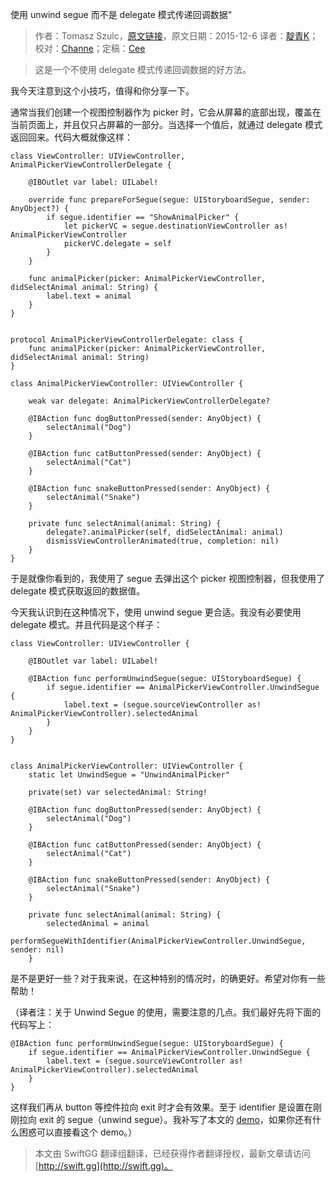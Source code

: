 使用 unwind segue 而不是 delegate 模式传递回调数据"

> 作者：Tomasz Szulc，[原文链接](http://szulctomasz.com/ios-passing-data-back-using-unwind-segue-instead-of-delegate-pattern/)，原文日期：2015-12-6
> 译者：[靛青K](http://www.dianqk.org/)；校对：[Channe](undefined)；定稿：[Cee](https://github.com/Cee)
  









> 这是一个不使用 delegate 模式传递回调数据的好方法。

我今天注意到这个小技巧，值得和你分享一下。



通常当我们创建一个视图控制器作为 picker 时，它会从屏幕的底部出现，覆盖在当前页面上，并且仅只占屏幕的一部分。当选择一个值后，就通过 delegate 模式返回回来。代码大概就像这样：

    
    class ViewController: UIViewController, AnimalPickerViewControllerDelegate {
    
        @IBOutlet var label: UILabel!
        
        override func prepareForSegue(segue: UIStoryboardSegue, sender: AnyObject?) {
            if segue.identifier == "ShowAnimalPicker" {
                let pickerVC = segue.destinationViewController as! AnimalPickerViewController
                pickerVC.delegate = self
            }
        }
        
        func animalPicker(picker: AnimalPickerViewController, didSelectAnimal animal: String) {
            label.text = animal
        }
    }

    
    protocol AnimalPickerViewControllerDelegate: class {
        func animalPicker(picker: AnimalPickerViewController, didSelectAnimal animal: String)
    }
    
    class AnimalPickerViewController: UIViewController {
        
        weak var delegate: AnimalPickerViewControllerDelegate?
    
        @IBAction func dogButtonPressed(sender: AnyObject) {
            selectAnimal("Dog")
        }
        
        @IBAction func catButtonPressed(sender: AnyObject) {
            selectAnimal("Cat")
        }
        
        @IBAction func snakeButtonPressed(sender: AnyObject) {
            selectAnimal("Snake")
        }
        
        private func selectAnimal(animal: String) {
            delegate?.animalPicker(self, didSelectAnimal: animal)
            dismissViewControllerAnimated(true, completion: nil)
        }
    }

于是就像你看到的，我使用了 segue 去弹出这个 picker 视图控制器，但我使用了 delegate 模式获取返回的数据值。

今天我认识到在这种情况下，使用 unwind segue 更合适。我没有必要使用 delegate 模式。并且代码是这个样子：

    
    class ViewController: UIViewController {
    
        @IBOutlet var label: UILabel!
        
        @IBAction func performUnwindSegue(segue: UIStoryboardSegue) {
            if segue.identifier == AnimalPickerViewController.UnwindSegue {
                label.text = (segue.sourceViewController as! AnimalPickerViewController).selectedAnimal
            }
        }
    }

    
    class AnimalPickerViewController: UIViewController {
        static let UnwindSegue = "UnwindAnimalPicker"
        
        private(set) var selectedAnimal: String!
        
        @IBAction func dogButtonPressed(sender: AnyObject) {
            selectAnimal("Dog")
        }
        
        @IBAction func catButtonPressed(sender: AnyObject) {
            selectAnimal("Cat")
        }
        
        @IBAction func snakeButtonPressed(sender: AnyObject) {
            selectAnimal("Snake")
        }
        
        private func selectAnimal(animal: String) {
            selectedAnimal = animal
            performSegueWithIdentifier(AnimalPickerViewController.UnwindSegue, sender: nil)
        }

是不是更好一些？对于我来说，在这种特别的情况时，的确更好。希望对你有一些帮助！

（译者注：关于 Unwind Segue 的使用，需要注意的几点。我们最好先将下面的代码写上：

    
    @IBAction func performUnwindSegue(segue: UIStoryboardSegue) {
        if segue.identifier == AnimalPickerViewController.UnwindSegue {
            label.text = (segue.sourceViewController as! AnimalPickerViewController).selectedAnimal
        }
    }

这样我们再从 button 等控件拉向 exit 时才会有效果。至于 identifier 是设置在刚刚拉向 exit 的 segue（unwind segue）。我补写了本文的 [demo](http://github.com/DianQK/StudyUnwindSegue)，如果你还有什么困惑可以直接看这个 demo。）
> 本文由 SwiftGG 翻译组翻译，已经获得作者翻译授权，最新文章请访问 [http://swift.gg](http://swift.gg)。